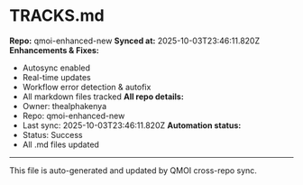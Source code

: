 # TRACKS.md

**Repo:** qmoi-enhanced-new
**Synced at:** 2025-10-03T23:46:11.820Z
**Enhancements & Fixes:**
- Autosync enabled
- Real-time updates
- Workflow error detection & autofix
- All markdown files tracked
**All repo details:**
- Owner: thealphakenya
- Repo: qmoi-enhanced-new
- Last sync: 2025-10-03T23:46:11.820Z
**Automation status:**
- Status: Success
- All .md files updated
---
This file is auto-generated and updated by QMOI cross-repo sync.
